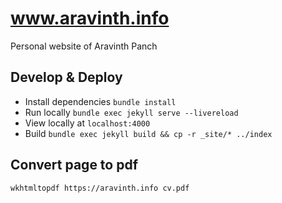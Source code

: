 # www.aravinth.info
Personal website of Aravinth Panch

## Develop & Deploy
- Install dependencies `bundle install`
- Run locally `bundle exec jekyll serve --livereload`
- View locally at `localhost:4000`
- Build `bundle exec jekyll build && cp -r _site/* ../index`

## Convert page to pdf
`wkhtmltopdf https://aravinth.info cv.pdf`
